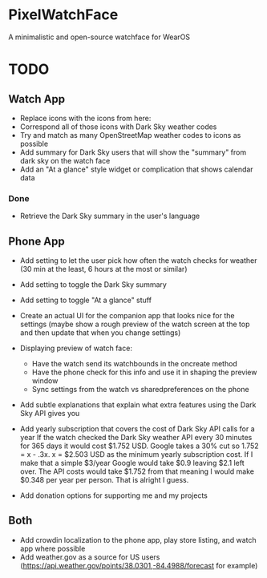 # PixelWatchFace
A minimalistic and open-source watchface for WearOS

# TODO
## Watch App
- Replace icons with the icons from here: 
- Correspond all of those icons with Dark Sky weather codes
- Try and match as many OpenStreetMap weather codes to icons as possible
- Add summary for Dark Sky users that will show the "summary" from dark sky on the watch face
- Add an "At a glance" style widget or complication that shows calendar data
### Done
- Retrieve the Dark Sky summary in the user's language
## Phone App
- Add setting to let the user pick how often the watch checks for weather (30 min at the least, 6 hours at the most or similar)
- Add setting to toggle the Dark Sky summary
- Add setting to toggle "At a glance" stuff
- Create an actual UI for the companion app that looks nice for the settings (maybe show a rough preview of the watch screen at the top and then update that when you change settings)
- Displaying preview of watch face:
  - Have the watch send its watchbounds in the oncreate method
  - Have the phone check for this info and use it in shaping the preview window
  - Sync settings from the watch vs sharedpreferences on the phone
  

- Add subtle explanations that explain what extra features using the Dark Sky API gives you
- Add yearly subscription that covers the cost of Dark Sky API calls for a year 
If the watch checked the Dark Sky weather API every 30 minutes for 365 days it would cost $1.752 USD. Google takes a 30% cut so 1.752 = x - .3x.  x = $2.503 USD as the minimum yearly subscription cost. If I make that a simple $3/year Google would take $0.9 leaving $2.1 left over. The API costs would take $1.752 from that meaning I would make $0.348 per year per person. That is alright I guess.
- Add donation options for supporting me and my projects
## Both
- Add crowdin localization to the phone app, play store listing, and watch app where possible
- Add weather.gov as a source for US users (https://api.weather.gov/points/38.0301,-84.4988/forecast for example)
